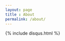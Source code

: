 ```yaml
---
layout: page
title : About
permalink: /about/
---
```


<div>
  {% include disqus.html %}               
</div>
